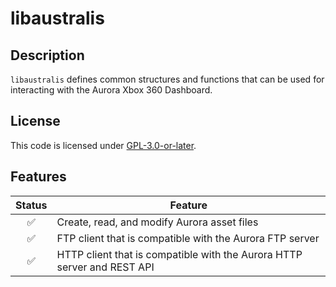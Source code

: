# libaustralis

## Description

`libaustralis` defines common structures and functions that can be used for interacting with the Aurora Xbox 360 Dashboard.

## License

This code is licensed under [GPL-3.0-or-later](./COPYING).

## Features

|       Status       | Feature                                                                 |
| :----------------: | ----------------------------------------------------------------------- |
| :white_check_mark: | Create, read, and modify Aurora asset files                             |
| :white_check_mark: | FTP client that is compatible with the Aurora FTP server                |
| :white_check_mark: | HTTP client that is compatible with the Aurora HTTP server and REST API |
